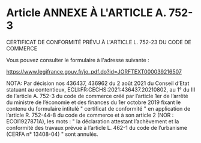 # Article ANNEXE À L'ARTICLE A. 752-3

CERTIFICAT DE CONFORMITÉ PRÉVU À L'ARTICLE L. 752-23 DU CODE DE COMMERCE

Vous pouvez consulter le formulaire à l'adresse suivante :

https://www.legifrance.gouv.fr/jo_pdf.do?id=JORFTEXT000039216507

NOTA:
Par décision nos 436437, 436962 du 2 août 2021 du Conseil d’Etat statuant au contentieux, ECLI:FR:CECHS:2021:436437.20210802, au 1° du III de l’article A. 752-3 du code de commerce créé par l’article 1er de l’arrêté du ministre de l’économie et des finances du 1er octobre 2019 fixant le contenu du formulaire intitulé " certificat de conformité " en application de l’article R. 752-44-8 du code de commerce et à son article 2 (NOR : ECOI1927871A), les mots : " la déclaration attestant l’achèvement et la conformité des travaux prévue à l’article L. 462-1 du code de l’urbanisme (CERFA n° 13408-04) " sont annulés.
